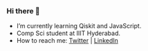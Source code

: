 ### Hi there 👋
- I’m currently learning Qiskit and JavaScript.
- Comp Sci student at IIIT Hyderabad.
- How to reach me: <a href="https://twitter.com/gptkrit">Twitter</a> | <a href="https://www.linkedin.com/in/kriti-g-6a7315211/">LinkedIn</a>

<!--
**kritgpt/kritgpt** is a ✨ _special_ ✨ repository because its `README.md` (this file) appears on your GitHub profile.

Here are some ideas to get you started:

- 🔭 I’m currently working on ...
- 🌱 I’m currently learning ...
- 👯 I’m looking to collaborate on ...
- 🤔 I’m looking for help with ...
- 💬 Ask me about ...
- 📫 How to reach me: ...
- 😄 Pronouns: ...
- ⚡ Fun fact: ...
-->
